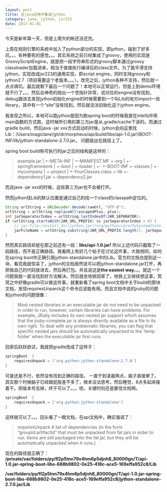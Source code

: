 ```yaml
---
layout: post
title: 在java应用中集成jython
category: java, jython, jsr223
date: 2017-01-01
---
```


今天是新年第一天，但是上周欠的帐还没还完。   

上周在规则引擎的系统中加入了python部分的实现，即jython，碰到了好多坑。。。有种要死的感觉。。。其实系统之前已经集成了groovy，使用的实现是GroovyScriptEngine，就是把一段字符串形式的groovy脚本通过groovy classloader加载进来，相当于直接执行编译后的class文件。为了能平滑支持jython，实现改成jsr223的通用实现，即script engine，同时支持groovy和jython2.7（项目需要这个老版本。。。）。改完之后，jython各种不支持，然后就一点点填坑。最后就剩下最后一个问题了！本地可以正常运行，但是上到demo环境就不行了。。。然后会神奇的抛出一个空指针异常，说对应的engine没有找到。debug跟进去发现jython初始化engine的时候需要到一个叫Lib的地方import一些library，其中有一个“site”没有找到。然后就没法初始化这个jython engine。

我发现之所以，本地可以跑jython是因为跑spring boot的时候我是在intellij中用main函数的方式跑，这时候所引用的第三方jar是从.gradle/cache下读的。而通过gradle build，然后java -jar xxx方式启动的时候，jython会向这里找Lib：/Users/magiclane/git/dr/morpheus/api/build/libs/api-1.0.jar!/BOOT-INF/lib/jython-standalone-2.7.0.jar。 问题就出在路径上了。   

spring boot build称可执行的jar之后的结构是这样的：   
>example.jar
 |
 +-META-INF
 |  +-MANIFEST.MF
 +-org
 |  +-springframework
 |     +-boot
 |        +-loader
 |           +-<spring boot loader classes>
 +-BOOT-INF
    +-classes
    |  +-mycompany
    |     +-project
    |        +-YourClasses.class
    +-lib
       +-dependency1.jar
       +-dependency2.jar

而且java -jar xxx的时候，这些第三方jar也不会被打开。   

然而jython找Lib的默认位置是通过自己的找一个class的classpath定位的。   
```java
String urlString = URLDecoder.decode(rawUrl, "UTF-8");
urlString = urlString.replaceAll(escapedPlus, plus);
int jarSeparatorIndex = urlString.lastIndexOf(JAR_SEPARATOR);
if (urlString.startsWith(JAR_URL_PREFIX) && jarSeparatorIndex > 0) {
	// jar:file:/install_dir/jython.jar!/org/python/core/PySystemState.class
	jarFileName = urlString.substring(JAR_URL_PREFIX.length(), jarSeparatorIndex);
}
```

然而真实路径却是在那之前还有一段：**libs/api-1.0.jar!**
所以上述代码只截取了一段路径，而不是正确路径。我看网上有好几个帖子在讨论这件事，大致相同，如何在spring boot中正确引用jython-standalone.jar中的Lib。官方的文档也提到这一块，看完我就惊呆了，jython的文档居然说可以把jython-standalone.jar打开，再把我自己的代码放进去，然后再打包。并且说这是**the easiest way**。。。就这一个问题我就一直没找到好方法解决。然后就坐地铁回家了，地铁上又继续想这事，冥冥之中好像gradle可以做这件事，就重新看了spring boot文档中关于build的那块文档，发现requiresUnparck这个命令应该能有用。而且文档中说的jruby的问题和jython的问题很像：

> Most nested libraries in an executable jar do not need to be unpacked in order to run, however, certain libraries can have problems. For example, JRuby includes its own nested jar support which assumes that the jruby-complete.jar is always directly available as a file in its own right.
To deal with any problematic libraries, you can flag that specific nested jars should be automatically unpacked to the ‘temp folder’ when the executable jar first runs.

回家后跃跃欲试，我就把gradle改成了这样子：
```groovy
springBoot  {
    requiresUnpack = ['org.python:jython-standalone:2.7.0']
}
```

可是还是不行，依然没有找到正确的路径。
一直干到凌晨两点，脑子直接晕了。其实那个时候脑子已经跟屁股差不多了，根本没法思考。然后睡觉，8点多起床接着干。把版本号去掉，终于可以了。。。呃，关键时刻还是要信文档啊。

```groovy
springBoot  {
    requiresUnpack = ['org.python:jython-standalone']
}
```

这样就可以了。。。回头看了一眼文档，在api文档中，确实强调了：   
>requiresUnpack
A list of dependencies (in the form “groupId:artifactId” that must be unpacked from fat jars in order to run. Items are still packaged into the fat jar, but they will be automatically unpacked when it runs.)

现在的路径就正确了：
**/private/var/folders/py/fl2p5tnn79x4hm6p5djnh8_80000gn/T/api-1.0.jar-spring-boot-libs-688b9802-0e25-418c-ace5-169effa952c8/Lib**    

**/var/folders/py/fl2p5tnn79x4hm6p5djnh8_80000gn/T/api-1.0.jar-spring-boot-libs-688b9802-0e25-418c-ace5-169effa952c8/jython-standalone-2.7.0.jar/Lib**   

